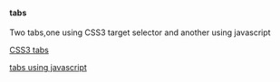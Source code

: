 #### tabs
Two tabs,one using CSS3 target selector and another using javascript

[CSS3 tabs](http://xiao-jing.github.io/demo/tabs/CSS3-tabs-using-target-selector.html#tab3)

[tabs using javascript](http://xiao-jing.github.io/demo/tabs/tabs-using-javascript.html#tab3)
